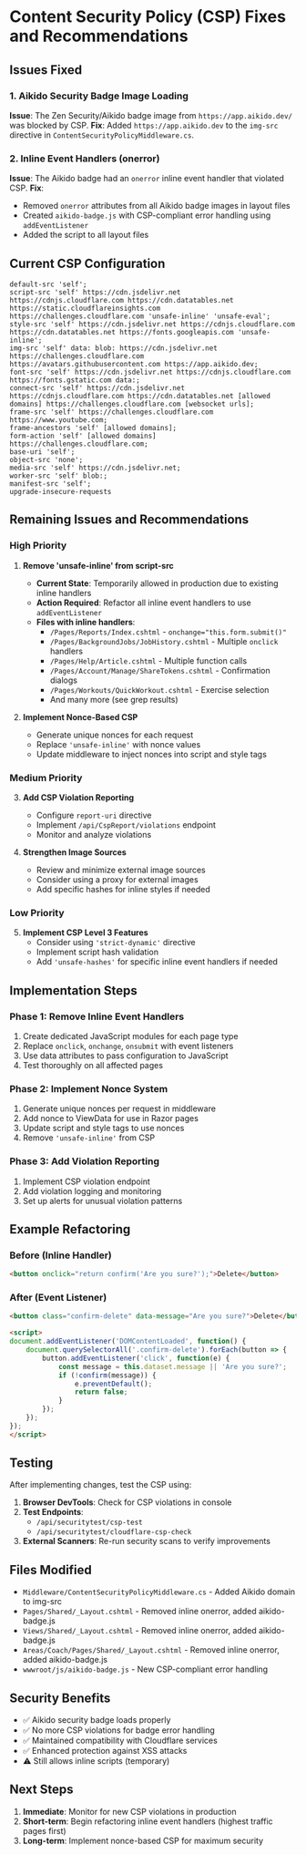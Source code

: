 # Content Security Policy (CSP) Fixes and Recommendations

## Issues Fixed

### 1. Aikido Security Badge Image Loading
**Issue**: The Zen Security/Aikido badge image from `https://app.aikido.dev/` was blocked by CSP.
**Fix**: Added `https://app.aikido.dev` to the `img-src` directive in `ContentSecurityPolicyMiddleware.cs`.

### 2. Inline Event Handlers (onerror)
**Issue**: The Aikido badge had an `onerror` inline event handler that violated CSP.
**Fix**: 
- Removed `onerror` attributes from all Aikido badge images in layout files
- Created `aikido-badge.js` with CSP-compliant error handling using `addEventListener`
- Added the script to all layout files

## Current CSP Configuration

```csp
default-src 'self';
script-src 'self' https://cdn.jsdelivr.net https://cdnjs.cloudflare.com https://cdn.datatables.net https://static.cloudflareinsights.com https://challenges.cloudflare.com 'unsafe-inline' 'unsafe-eval';
style-src 'self' https://cdn.jsdelivr.net https://cdnjs.cloudflare.com https://cdn.datatables.net https://fonts.googleapis.com 'unsafe-inline';
img-src 'self' data: blob: https://cdn.jsdelivr.net https://challenges.cloudflare.com https://avatars.githubusercontent.com https://app.aikido.dev;
font-src 'self' https://cdn.jsdelivr.net https://cdnjs.cloudflare.com https://fonts.gstatic.com data:;
connect-src 'self' https://cdn.jsdelivr.net https://cdnjs.cloudflare.com https://cdn.datatables.net [allowed domains] https://challenges.cloudflare.com [websocket urls];
frame-src 'self' https://challenges.cloudflare.com https://www.youtube.com;
frame-ancestors 'self' [allowed domains];
form-action 'self' [allowed domains] https://challenges.cloudflare.com;
base-uri 'self';
object-src 'none';
media-src 'self' https://cdn.jsdelivr.net;
worker-src 'self' blob:;
manifest-src 'self';
upgrade-insecure-requests
```

## Remaining Issues and Recommendations

### High Priority

1. **Remove 'unsafe-inline' from script-src**
   - **Current State**: Temporarily allowed in production due to existing inline handlers
   - **Action Required**: Refactor all inline event handlers to use `addEventListener`
   - **Files with inline handlers**:
     - `/Pages/Reports/Index.cshtml` - `onchange="this.form.submit()"`
     - `/Pages/BackgroundJobs/JobHistory.cshtml` - Multiple `onclick` handlers
     - `/Pages/Help/Article.cshtml` - Multiple function calls
     - `/Pages/Account/Manage/ShareTokens.cshtml` - Confirmation dialogs
     - `/Pages/Workouts/QuickWorkout.cshtml` - Exercise selection
     - And many more (see grep results)

2. **Implement Nonce-Based CSP**
   - Generate unique nonces for each request
   - Replace `'unsafe-inline'` with nonce values
   - Update middleware to inject nonces into script and style tags

### Medium Priority

3. **Add CSP Violation Reporting**
   - Configure `report-uri` directive
   - Implement `/api/CspReport/violations` endpoint
   - Monitor and analyze violations

4. **Strengthen Image Sources**
   - Review and minimize external image sources
   - Consider using a proxy for external images
   - Add specific hashes for inline styles if needed

### Low Priority

5. **Implement CSP Level 3 Features**
   - Consider using `'strict-dynamic'` directive
   - Implement script hash validation
   - Add `'unsafe-hashes'` for specific inline event handlers if needed

## Implementation Steps

### Phase 1: Remove Inline Event Handlers
1. Create dedicated JavaScript modules for each page type
2. Replace `onclick`, `onchange`, `onsubmit` with event listeners
3. Use data attributes to pass configuration to JavaScript
4. Test thoroughly on all affected pages

### Phase 2: Implement Nonce System
1. Generate unique nonces per request in middleware
2. Add nonce to ViewData for use in Razor pages
3. Update script and style tags to use nonces
4. Remove `'unsafe-inline'` from CSP

### Phase 3: Add Violation Reporting
1. Implement CSP violation endpoint
2. Add violation logging and monitoring
3. Set up alerts for unusual violation patterns

## Example Refactoring

### Before (Inline Handler)
```html
<button onclick="return confirm('Are you sure?');">Delete</button>
```

### After (Event Listener)
```html
<button class="confirm-delete" data-message="Are you sure?">Delete</button>

<script>
document.addEventListener('DOMContentLoaded', function() {
    document.querySelectorAll('.confirm-delete').forEach(button => {
        button.addEventListener('click', function(e) {
            const message = this.dataset.message || 'Are you sure?';
            if (!confirm(message)) {
                e.preventDefault();
                return false;
            }
        });
    });
});
</script>
```

## Testing

After implementing changes, test the CSP using:

1. **Browser DevTools**: Check for CSP violations in console
2. **Test Endpoints**: 
   - `/api/securitytest/csp-test`
   - `/api/securitytest/cloudflare-csp-check`
3. **External Scanners**: Re-run security scans to verify improvements

## Files Modified

- `Middleware/ContentSecurityPolicyMiddleware.cs` - Added Aikido domain to img-src
- `Pages/Shared/_Layout.cshtml` - Removed inline onerror, added aikido-badge.js
- `Views/Shared/_Layout.cshtml` - Removed inline onerror, added aikido-badge.js  
- `Areas/Coach/Pages/Shared/_Layout.cshtml` - Removed inline onerror, added aikido-badge.js
- `wwwroot/js/aikido-badge.js` - New CSP-compliant error handling

## Security Benefits

- ✅ Aikido security badge loads properly
- ✅ No more CSP violations for badge error handling
- ✅ Maintained compatibility with Cloudflare services
- ✅ Enhanced protection against XSS attacks
- ⚠️ Still allows inline scripts (temporary)

## Next Steps

1. **Immediate**: Monitor for new CSP violations in production
2. **Short-term**: Begin refactoring inline event handlers (highest traffic pages first)
3. **Long-term**: Implement nonce-based CSP for maximum security
